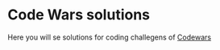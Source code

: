 
# Code Wars solutions

Here you will se solutions for coding challegens of [Codewars](https://www.codewars.com/)

